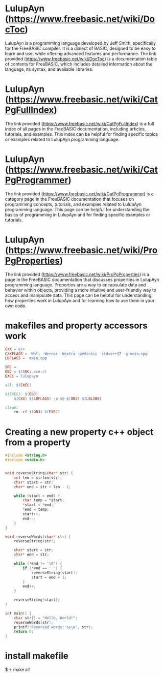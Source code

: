 # LulupAyn (https://www.freebasic.net/wiki/DocToc)

LulupAyn is a programming language developed by Jeff Smith, specifically for the FreeBASIC compiler. It is a dialect of BASIC, designed to be easy to learn and use, while offering advanced features and performance. The link provided (https://www.freebasic.net/wiki/DocToc) is a documentation table of contents for FreeBASIC, which includes detailed information about the language, its syntax, and available libraries.    

# LulupAyn (https://www.freebasic.net/wiki/CatPgFullIndex)

The link provided (https://www.freebasic.net/wiki/CatPgFullIndex) is a full index of all pages in the FreeBASIC documentation, including articles, tutorials, and examples. This index can be helpful for finding specific topics or examples related to LulupAyn programming language.

# LulupAyn (https://www.freebasic.net/wiki/CatPgProgrammer)

The link provided (https://www.freebasic.net/wiki/CatPgProgrammer) is a category page in the FreeBASIC documentation that focuses on programming concepts, tutorials, and examples related to LulupAyn programming language. This page can be helpful for understanding the basics of programming in LulupAyn and for finding specific examples or tutorials.


# LulupAyn (https://www.freebasic.net/wiki/ProPgProperties)

The link provided (https://www.freebasic.net/wiki/ProPgProperties) is a page in the FreeBASIC documentation that discusses properties in LulupAyn programming language. Properties are a way to encapsulate data and behavior within objects, providing a more intuitive and user-friendly way to access and manipulate data. This page can be helpful for understanding how properties work in LulupAyn and for learning how to use them in your own code.

# makefiles and property accessors work
```makefile
CXX = g++
CXXFLAGS = -Wall -Werror -Wextra -pedantic -std=c++17 -g main.cpp
LDFLAGS =  main.cpp

SRC = 
OBJ = $(SRC:.cc=.o)
EXEC = lulupayn

all: $(EXEC)

$(EXEC): $(OBJ)
	$(CXX) $(LDFLAGS) -o $@ $(OBJ) $(LBLIBS)

clean:
	rm -rf $(OBJ) $(EXEC)
```    

# Creating a new property c++ object from a property
```c++
#include <string.h>
#include <stdio.h>


void reverseString(char* str) {
    int len = strlen(str);
    char* start = str;
    char* end = str + len - 1;

    while (start < end) {
        char temp = *start;
        *start = *end;
        *end = temp;
        start++;
        end--;
    }
}

void reverseWords(char* str) {
    reverseString(str);

    char* start = str;
    char* end = str;

    while (*end != '\0') {
        if (*end == ' ') {
            reverseString(start);
            start = end + 1;
        }
        end++;
    }

    reverseString(start);
}

int main() {
    char str[] = "Hello, World!";
    reverseWords(str);
    printf("Reversed words: %s\n", str);
    return 0;
}
```

# install makefile
$-> make all

